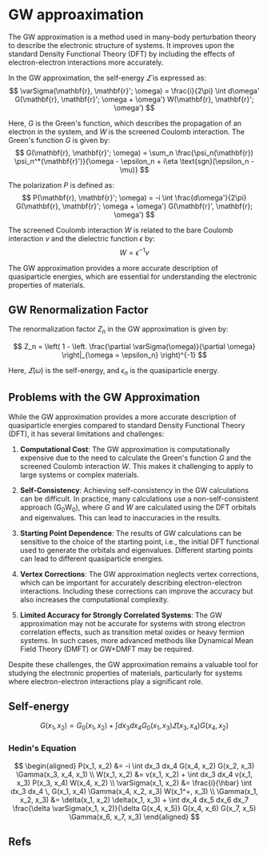 # GW approaximation

The GW approximation is a method used in many-body perturbation theory to describe the electronic structure of systems. It improves upon the standard Density Functional Theory (DFT) by including the effects of electron-electron interactions more accurately.

In the GW approximation, the self-energy $\varSigma$ is expressed as:
$$
\varSigma(\mathbf{r}, \mathbf{r}'; \omega) = \frac{i}{2\pi} \int d\omega' G(\mathbf{r}, \mathbf{r}'; \omega + \omega') W(\mathbf{r}, \mathbf{r}'; \omega')
$$

Here, $G$ is the Green's function, which describes the propagation of an electron in the system, and $W$ is the screened Coulomb interaction. The Green's function $G$ is given by:
$$
G(\mathbf{r}, \mathbf{r}'; \omega) = \sum_n \frac{\psi_n(\mathbf{r}) \psi_n^*(\mathbf{r}')}{\omega - \epsilon_n + i\eta \text{sgn}(\epsilon_n - \mu)}
$$

The polarization $P$ is defined as:
$$
P(\mathbf{r}, \mathbf{r}'; \omega) = -i \int \frac{d\omega'}{2\pi} G(\mathbf{r}, \mathbf{r}'; \omega + \omega') G(\mathbf{r}', \mathbf{r}; \omega')
$$

The screened Coulomb interaction $W$ is related to the bare Coulomb interaction $v$ and the dielectric function $\epsilon$ by:
$$
W = \epsilon^{-1}v
$$

The GW approximation provides a more accurate description of quasiparticle energies, which are essential for understanding the electronic properties of materials.

## GW Renormalization Factor

The renormalization factor $Z_n$ in the GW approximation is given by:

$$
Z_n = \left( 1 - \left. \frac{\partial \varSigma(\omega)}{\partial \omega} \right|_{\omega = \epsilon_n} \right)^{-1}
$$

Here, $\varSigma(\omega)$ is the self-energy, and $\epsilon_n$ is the quasiparticle energy.
## Problems with the GW Approximation

While the GW approximation provides a more accurate description of quasiparticle energies compared to standard Density Functional Theory (DFT), it has several limitations and challenges:

1. **Computational Cost**: The GW approximation is computationally expensive due to the need to calculate the Green's function $G$ and the screened Coulomb interaction $W$. This makes it challenging to apply to large systems or complex materials.

2. **Self-Consistency**: Achieving self-consistency in the GW calculations can be difficult. In practice, many calculations use a non-self-consistent approach (G$_0$W$_0$), where $G$ and $W$ are calculated using the DFT orbitals and eigenvalues. This can lead to inaccuracies in the results.

3. **Starting Point Dependence**: The results of GW calculations can be sensitive to the choice of the starting point, i.e., the initial DFT functional used to generate the orbitals and eigenvalues. Different starting points can lead to different quasiparticle energies.

4. **Vertex Corrections**: The GW approximation neglects vertex corrections, which can be important for accurately describing electron-electron interactions. Including these corrections can improve the accuracy but also increases the computational complexity.

5. **Limited Accuracy for Strongly Correlated Systems**: The GW approximation may not be accurate for systems with strong electron correlation effects, such as transition metal oxides or heavy fermion systems. In such cases, more advanced methods like Dynamical Mean Field Theory (DMFT) or GW+DMFT may be required.

Despite these challenges, the GW approximation remains a valuable tool for studying the electronic properties of materials, particularly for systems where electron-electron interactions play a significant role.


## Self-energy

$$
G(x_1, x_2) = G_0(x_1, x_2) + \int dx_3 dx_4  G_0(x_1, x_3) \varSigma(x_3, x_4) G(x_4, x_2)
$$

### Hedin's Equation
$$
\begin{aligned}
P(x_1, x_2) &= -i \int dx_3 dx_4  G(x_4, x_2) G(x_2, x_3) \Gamma(x_3, x_4, x_1) \\
W(x_1, x_2) &= v(x_1, x_2) + \int dx_3 dx_4  v(x_1, x_3) P(x_3, x_4) W(x_4, x_2) \\
\varSigma(x_1, x_2) &= \frac{i}{\hbar} \int dx_3 dx_4 \, G(x_1, x_4) \Gamma(x_4, x_2, x_3) W(x_1^+, x_3) \\
\Gamma(x_1, x_2, x_3) &= \delta(x_1, x_2) \delta(x_1, x_3) + \int dx_4 dx_5 dx_6 dx_7 
\frac{\delta \varSigma(x_1, x_2)}{\delta G(x_4, x_5)} G(x_4, x_6) G(x_7, x_5) \Gamma(x_6, x_7, x_3)
\end{aligned}
$$

## Refs
